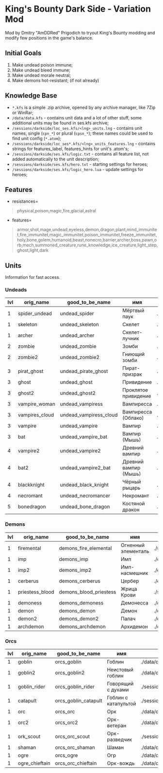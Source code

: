# King's Bounty Dark Side - Variation Mod
Mod by Dmitry "AmDDRed" Prigodich to tryout King's Bounty modding and modify few positions in the game's balance.

## Initial Goals
1. Make undead poison immune;
2. Make undead bleed immune;
3. Make undead morale neutral;
4. Make demons hot-resistant; (if not already)

## Knowledge Base
- `*.kfs` is a simple .zip archive, opened by any archive manager, like 7Zip or WinRar;
- `/data/data.kfs` - contains unit data and a lot of other stuff, some additional units may be found in ses.kfs archive;
- `/sessions/darkside/loc_ses.kfs/<lng>_units.lng` - contains unit names, single (`cpn_*`) or plural (`cpsn_*`); these names could be used to find unit config (`*.atom`);
- `/sessions/darkside/loc_ses*.kfs/<lng>_units_features.lng` - contains strings for features_label, features_hints for unit's .atom's;
- `/sessions/darkside/ses.kfs/logic.txt` - contains all feature list, not added automatically to the unit description;
- `/sessions/darkside/ses.kfs/hero.txt` - starting settings for heroes;
- `/sessions/darkside/ses.kfs/logic_hero.lua` - update settings for heroes;

## Features
- resistances=
> physical,poison,magic,fire,glacial,astral

- features=
> armor,shot,mage,undead,eyeless,demon,dragon,plant,mind_immunitet,fire_immunitet,magic_immunitet,poison_immunitet,freeze_immunitet,holy,bone,golem,humanoid,beast,nonecro,barrier,archer,boss,pawn,orb,mech,summoned_creature,rune_knowledge,ice_creature,light_step,ghost,light,dark

## Units
Information for fast access.

### Undeads
| lvl   | orig_name         | good_to_be_name         | имя                     | path              |
| ----- | ----------------- | ----------------------- | ----------------------- | ----------------- |
| 1     | spider_undead     | undead_spider           | Мёртвый паук            | ./data/data.kfs   |
| 1     | skeleton          | undead_skeleton         | Скелет                  | ./data/data.kfs   |
| 1     | archer            | undead_archer           | Скелет-лучник           | ./data/data.kfs   |
| 2     | zombie            | undead_zombie           | Зомби                   | ./data/data.kfs   |
| 2     | zombie2           | undead_zombie2          | Гниющий зомби           | ./data/data.kfs   |
| 3     | pirat_ghost       | undead_pirate_ghost     | Пират-призрак           | ./data/data.kfs   |
| 3     | ghost             | undead_ghost            | Привидение              | ./data/data.kfs   |
| 3     | ghost2            | undead_ghost2           | Проклятое привидение    | ./data/data.kfs   |
| 3     | vampire_woman     | undead_vampiress        | Вампиресса              | ./session/darkside/ses.kfs |
| 3     | vampires_cloud    | undead_vampiress_cloud  | Вампиресса (Облако)     | ./session/darkside/ses.kfs |
| 3     | vampire           | undead_vampire          | Вампир                  | ./data/data.kfs   |
| 3     | bat               | undead_vampire_bat      | Вампир (Мышь)           | ./data/data.kfs   |
| 4     | vampire2          | undead_vampire2         | Древний вампир          | ./data/data.kfs   |
| 4     | bat2              | undead_vampire2_bat     | Древний вампир (Мышь)   | ./data/data.kfs   |
| 4     | blackknight       | undead_black_knight     | Чёрный рыцарь           | ./session/darkside/ses.kfs |
| 4     | necromant         | undead_necromancer      | Некромант               | ./data/data.kfs   |
| 5     | bonedragon        | undead_bone_dragon      | Костяной дракон         | ./data/data.kfs   |

### Demons
| lvl   | orig_name         | good_to_be_name         | имя                     | path              |
| ----- | ----------------- | ----------------------- | ----------------------- | ----------------- |
| 1     | firemental        | demons_fire_elemental  | Огненный элементаль   | ./session/darkside/ses.kfs |
| 1     | imp               | demons_imp             | Имп                   | ./data/data.kfs   |
| 1     | imp2              | demons_imp2            | Имп-насмешник         | ./data/data.kfs   |
| 1     | cerberus          | demons_cerberus        | Цербер                | ./data/data.kfs   |
| 1     | priestess_blood   | demons_blood_priestess | Жрица Крови           | ./session/darkside/ses.kfs |
| 1     | demoness          | demons_demoness        | Демонесса             | ./data/data.kfs   |
| 1     | demon             | demons_demon           | Демон                 | ./data/data.kfs   |
| 1     | demon2            | demons_demon2          | Палач                 | ./data/data.kfs   |
| 1     | archdemon         | demons_archdemon       | Архидемон             | ./data/data.kfs   |

### Orcs
| lvl   | orig_name         | good_to_be_name         | имя                     | path              |
| ----- | ----------------- | ----------------------- | ----------------------- | ----------------- |
| 1     | goblin            | orcs_goblin           | Гоблин                | ./data/data.kfs   |
| 1     | goblin2           | orcs_goblin2          | Неистовый гоблин      | ./data/data.kfs   |
| 1     | goblin_rider      | orcs_goblin_rider     | Говорящий с духами    | ./session/darkside/ses.kfs |
| 1     | catapult          | orcs_goblin_catapult  | Гоблин с катапультой  | ./session/darkside/ses.kfs |
| 1     | orc               | orcs_orc              | Орк                   | ./data/data.kfs   |
| 1     | orc2              | orcs_orc2             | Орк-ветеран           | ./data/data.kfs   |
| 1     | ork_scout         | orcs_orc_scout        | Орк-разведчик         | ./session/darkside/ses.kfs |
| 1     | shaman            | orcs_orc_shaman       | Шаман                 | ./data/data.kfs   |
| 1     | ogre              | orcs_ogre             | Огр                   | ./data/data.kfs   |
| 1     | ogre_chieftain    | orcs_orc_chieftain    | Орк-вождь             | ./data/data.kfs   |
